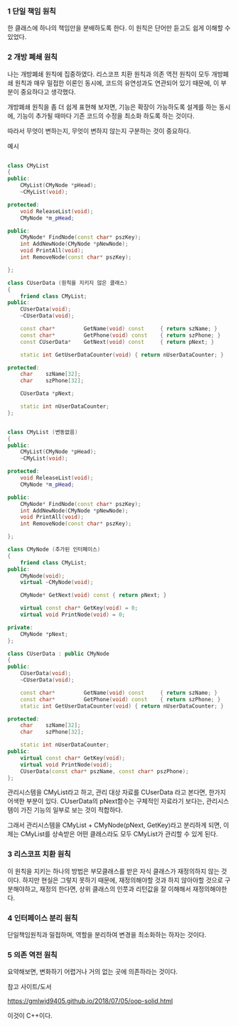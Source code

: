 ### 1 단일 책임 원칙
한 클래스에 하나의 책임만을 분배하도록 한다. 
이 원칙은 단어만 듣고도 쉽게 이해할 수 있었다.


### 2 개방 폐쇄 원칙
나는 개방폐쇄 원칙에 집중하였다. 
리스코프 치환 원칙과 의존 역전 원칙이 모두 개방폐쇄 원칙과 매우 밀접한 이론인 동시에, 코드의 유연성과도 연관되어 있기 때문에, 이 부분이 중요하다고 생각했다.

개방폐쇄 원칙을 좀 더 쉽게 표현해 보자면,
기능은 확장이 가능하도록 설계를 하는 동시에, 기능이 추가될 때마다 기존 코드의 수정을 최소화 하도록 하는 것이다.

따라서 무엇이 변하는지, 무엇이 변하지 않는지 구분하는 것이 중요하다.

예시 

```cpp

class CMyList
{
public:
	CMyList(CMyNode *pHead);
	~CMyList(void);

protected:
	void ReleaseList(void);
	CMyNode *m_pHead;

public:
	CMyNode* FindNode(const char* pszKey);
	int AddNewNode(CMyNode *pNewNode);
	void PrintAll(void);
	int RemoveNode(const char* pszKey);

};

class CUserData (원칙을 지키지 않은 클래스)
{
	friend class CMyList;
public:
	CUserData(void);
	~CUserData(void);

	const char*			GetName(void) const		{ return szName; }
	const char*			GetPhone(void) const	{ return szPhone; }
	const CUserData*	GetNext(void) const		{ return pNext; }

	static int GetUserDataCounter(void) { return nUserDataCounter; }

protected:
	char	szName[32];
	char	szPhone[32];

	CUserData *pNext;

	static int nUserDataCounter;
};

```

```cpp

class CMyList (변동없음)
{
public:
	CMyList(CMyNode *pHead);
	~CMyList(void);

protected:
	void ReleaseList(void);
	CMyNode *m_pHead;

public:
	CMyNode* FindNode(const char* pszKey);
	int AddNewNode(CMyNode *pNewNode);
	void PrintAll(void);
	int RemoveNode(const char* pszKey);

};

class CMyNode (추가된 인터페이스)
{
	friend class CMyList;
public:
	CMyNode(void);
	virtual ~CMyNode(void);

	CMyNode* GetNext(void) const { return pNext; }

	virtual const char* GetKey(void) = 0;
	virtual void PrintNode(void) = 0;

private:
	CMyNode *pNext;
};

class CUserData : public CMyNode
{
public:
	CUserData(void);
	~CUserData(void);

	const char*			GetName(void) const		{ return szName; }
	const char*			GetPhone(void) const	{ return szPhone; }
	static int GetUserDataCounter(void) { return nUserDataCounter; }

protected:
	char	szName[32];
	char	szPhone[32];

	static int nUserDataCounter;
public:
	virtual const char* GetKey(void);
	virtual void PrintNode(void);
	CUserData(const char* pszName, const char* pszPhone);
};

```

관리시스템을 CMyList라고 하고, 관리 대상 자료를 CUserData 라고 본다면, 한가지 어색한 부분이 있다.
CUserData의 pNext함수는 구체적인 자료라기 보다는, 관리시스템이 가진 기능의 일부로 보는 것이 적합하다.

그래서 관리시스템을 CMyList + CMyNode(pNext, GetKey)라고 분리하게 되면, 
이제는 CMyList를 상속받은 어떤 클래스라도 모두 CMyList가 관리할 수 있게 된다.


### 3 리스코프 치환 원칙
이 원칙을 지키는 하나의 방법은 부모클래스를 받은 자식 클래스가 재정의하지 않는 것이다.
하지만 현실은 그렇지 못하기 때문에, 재정의해야할 것과 하지 않아야할 것으로 구분해야하고,
재정의 한다면, 상위 클래스의 인풋과 리턴값을 잘 이해해서 재정의해야한다. 


### 4 인터페이스 분리 원칙
단일책임원칙과 밀접하며, 역할을 분리하여 변경을 최소화하는 하자는 것이다. 

### 5 의존 역전 원칙
요약해보면, 변화하기 어렵거나 거의 없는 곳에 의존하라는 것이다. 



참고 사이트/도서

https://gmlwjd9405.github.io/2018/07/05/oop-solid.html

이것이 C++이다.

